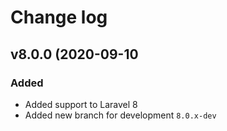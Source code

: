 # Change log


## v8.0.0 (2020-09-10

### Added

- Added support to Laravel 8
- Added new branch for development ``8.0.x-dev``
